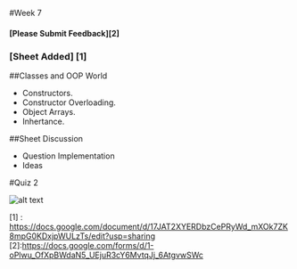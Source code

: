 #Week 7

#### [Please Submit Feedback][2]

### [Sheet Added] [1] 

##Classes and OOP World
- Constructors.
- Constructor Overloading.
- Object Arrays.
- Inhertance.

##Sheet Discussion
- Question Implementation
- Ideas

#Quiz 2


![alt text](https://raw.github.com/TheNightPhoenix/AdvancedProgramming/master/week6/map.png "Class Mind Map")

[1] : https://docs.google.com/document/d/17JAT2XYERDbzCePRyWd_mXOk7ZK8mpG0KDxjpWULzTs/edit?usp=sharing
[2]:https://docs.google.com/forms/d/1-oPlwu_OfXpBWdaN5_UEjuR3cY6MvtqJj_6AtgvwSWc
